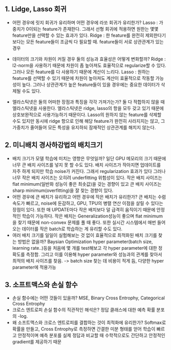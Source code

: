 ## 1. Lidge, Lasso 회귀  
 - 어떤 경우에 릿지 회귀가 유리하며 어떤 경우에 라쏘 회귀가 유리한가?
     Lasso : 가중치가 0이되는 feature가 존재한다. 그래서 선형 회귀에 적용하면 원한는 몇몇 feature만을 선택할 수 있는 효과가 있다.
     Ridge : 한 feature를 완전히 제외한다기 보다는 모든 feature들이 조금씩 다 필요할 때. feature들이 서로 상관관계가 있는 경우

 - 데이터의 크기와 차원이 커질 경우 둘의 성능과 효율성은 어떻게 변화할까?
     Ridge : l2-norm을 사용하기 때문에 차원이 좀 높아져도 효율적으로 regularize할 수 있다. 그러나 모든 feature를 다 사용하기 때문에 계산이 느리다.
     Lasso : 원하는 feature를 선택할 수 있기 때문에 차원이 높아져도 계산이 효율적으로 작동할 가능성이 높다. 그러나 상관관계가 높은 feature들이 있을 경우에는 중요한 데이터가 삭제될 수도 있다.
   
 - 엘라스틱넷은 둘의 어떠한 장점과 특징을 각각 가져가는가?
     둘 다 적합하지 않을 때 엘라스틱넷을 사용한다. 엘라스틱넷은 ridge, lasso의 항을 모두 갖고 있기 때문에 상호보완적으로 사용가능하기 때문이다.
     Lasso의 원하지 않는 feature를 삭제할 수도 있지만 동시에 ridge 항으로 인해 해당 feature가 완전히 사라지지는 않고, 그 가중치가 줄어들어 모든 특성을 유지하되 잠재적인 상관관계를 해치지 않는다.
     
## 2. 미니배치 경사하강법의 배치크기 
- 배치 크기가 모델 학습에 미치는 영향은 무엇일까?
  일단 GPU 메모리의 크기 때문에 너무 큰 배치 사이즈를 넣지 못 할 수도 있다.
  배치 사이즈가 작아지면 업데이트를 자주 하게 되지만 학습 noise가 커진다. 그래서  regularization 효과가 있다
  그러나 너무 작은 배치 사이즈는 오히려 underfitting 위험성이 있다.
  작은 배치 사이즈는 flat minimum(일반화 성능이 좋은 최솟값)을 갖는 경향이 있고 큰 배치 사이즈는 sharp minimum(overfitting)을 잘 찾는 경향이 있다.
- 어떤 경우에 큰 배치가 유리하고 어떤 경우에 작은 배치가 유리한가?
  큰 배치는 수렴 속도가 빠르고, noise에 둔감하고, GPU, TPU의 병렬 연산 이점을 살릴 수 있다는 장점이 있다. 또한 매 UPDATE마다 작은 배치보다 덜 급격히 움직이기 때문에 안정적인 학습이 가능하다.
  작은 배치는 Generalization성능이 좋으며 flat minimum을 찾기 때문에 non-convex 문제를 풀 때 좋다. 또한 실시간 시스템에서 매번 들어오는 데이터를 작은 batch로 학습하는 게 유리할 수도 있다.
- 여러 배치 크기를 일일이 실험해보는 것 없이 효율적으로 최적화된 배치 크기를 찾는 방법은 없을까?
  Baysian Optimization
  hyper parameter(batch size, learning rate..)등을 처음에 몇 개를 test해보고 각 hyper parameter에 대한 정확도를 측정함. 그리고 이를 이용해 hyper parameter와 성능과의 관계를 찾아서 최적의 배치 사이즈를 찾음. -> batch size 찾는 데 비용이 적게 듬, 다양한 hyper parameter에 적용가능
  
## 3. 소프트맥스와 손실 함수
- 손실 함수에는 어떤 것들이 있을까?
  MSE, Binary Cross Entrophy, Categorical Cross Entrophy
- 크로스 엔트로피 손실 함수의 직관적인 해석은?
  정답 클래스에 대한 예측 확률 분포의 -log.
- 왜 소프트맥스와 크로스 엔트로피를 결합하는 것이 최적화에 유리한가?
  Softmax로 확률을 만들고, Cross Entrophy로 측정하면 간결한 미분 형태를 얻어 학습이 빠르고 안정적이며 예측 분포를 실제 정답과 비교할 때 수학적으로도 간단하고 안정적인 gradient를 제공하기 때문
